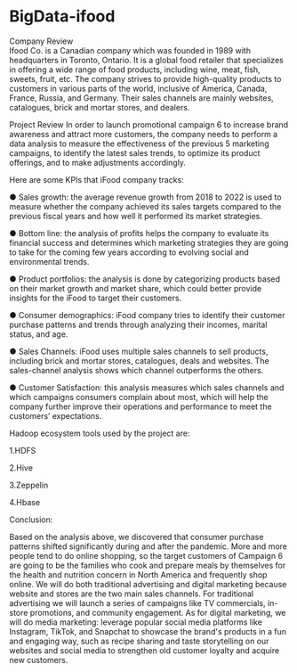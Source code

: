 # BigData-ifood
Company Review               
Ifood Co. is a Canadian company which was founded in 1989 with headquarters in Toronto, Ontario. It is a global food retailer that specializes in offering a wide range of food products, including wine, meat, fish, sweets, fruit, etc. The company strives to provide high-quality products to customers in various parts of the world, inclusive of America, Canada, France, Russia, and Germany. Their sales channels are mainly websites, catalogues, brick and mortar stores, and dealers.

Project Review
In order to launch promotional campaign 6 to increase brand awareness and attract more customers, the company needs to perform a data analysis to measure the effectiveness of the previous 5 marketing campaigns, to identify the latest sales trends, to optimize its product offerings, and to make adjustments accordingly.

Here are some KPIs that iFood company tracks:

●	Sales growth: the average revenue growth from 2018 to 2022 is used to measure whether the company achieved its sales targets compared to the previous fiscal years and how well it performed its market strategies.

●	Bottom line: the analysis of profits helps the company to evaluate its financial success and determines which marketing strategies they are going to take for the coming few years according to evolving social and environmental trends.

●	Product portfolios: the analysis is done by categorizing products based on their market growth and market share, which could better provide insights for the iFood to target their customers.     

●	Consumer demographics: iFood company tries to identify their customer purchase patterns and trends through analyzing their incomes, marital status, and age.

●	Sales Channels: iFood uses multiple sales channels to sell products, including brick and mortar stores, catalogues, deals and websites. The sales-channel analysis shows which channel outperforms the others.

●	Customer Satisfaction: this analysis measures which sales channels and which campaigns consumers complain about most, which will help the company further improve their operations and performance to meet the customers’ expectations.

Hadoop ecosystem tools used by the project are:

1.HDFS

2.Hive

3.Zeppelin

4.Hbase 

Conclusion:

Based on the analysis above, we discovered that consumer purchase patterns shifted significantly during and after the pandemic. More and more people tend to do online shopping, so the target customers of Campaign 6 are going to be the families who cook and prepare meals by themselves for the health and nutrition concern in North America and frequently shop online. 
We will do both traditional advertising and digital marketing because website and stores are the two main sales channels. For traditional advertising we will launch a series of campaigns like TV commercials, in-store promotions, and community engagement. 
As for digital marketing, we will do media marketing: leverage popular social media platforms like Instagram, TikTok, and Snapchat to showcase the brand's products in a fun and engaging way, such as recipe sharing and taste storytelling on our websites and social media to strengthen old customer loyalty and acquire new customers. 

